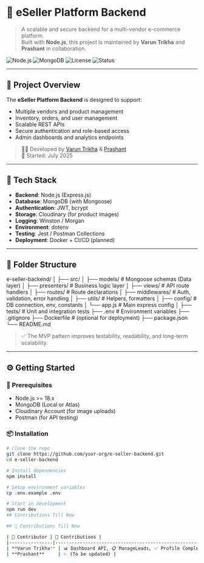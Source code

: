 # 🛒 eSeller Platform Backend

> A scalable and secure backend for a multi-vendor e-commerce platform.  
> Built with **Node.js**, this project is maintained by **Varun Trikha** and **Prashant** in collaboration.

![Node.js](https://img.shields.io/badge/Node.js-18.x-green.svg)
![MongoDB](https://img.shields.io/badge/Database-MongoDB-green.svg)
![License](https://img.shields.io/badge/License-MIT-blue.svg)
![Status](https://img.shields.io/badge/Status-Under_Development-yellow.svg)

---

## 🚀 Project Overview

The **eSeller Platform Backend** is designed to support:
- Multiple vendors and product management
- Inventory, orders, and user management
- Scalable REST APIs
- Secure authentication and role-based access
- Admin dashboards and analytics endpoints

> 🧑‍💻 Developed by [Varun Trikha](https://github.com/tj-web/tj-service) & [Prashant](https://github.com/prashant)  
> 📅 Started: July 2025

---

## 🧱 Tech Stack

- **Backend**: Node.js (Express.js)
- **Database**: MongoDB (with Mongoose)
- **Authentication**: JWT, bcrypt
- **Storage**: Cloudinary (for product images)
- **Logging**: Winston / Morgan
- **Environment**: dotenv
- **Testing**: Jest / Postman Collections
- **Deployment**: Docker + CI/CD (planned)

---

## 📁 Folder Structure



e-seller-backend/
│
├── src/
│ ├── models/ # Mongoose schemas (Data layer)
│ ├── presenters/ # Business logic layer
│ ├── views/ # API route handlers
│ ├── routes/ # Route declarations
│ ├── middlewares/ # Auth, validation, error handling
│ ├── utils/ # Helpers, formatters
│ ├── config/ # DB connection, env, constants
│ └── app.js # Main express config
│
├── tests/ # Unit and integration tests
├── .env # Environment variables
├── .gitignore
├── Dockerfile # (optional for deployment)
├── package.json
└── README.md




> ✅ The MVP pattern improves testability, readability, and long-term scalability.

---

## ⚙️ Getting Started

### 🔧 Prerequisites

- Node.js >= 18.x
- MongoDB (Local or Atlas)
- Cloudinary Account (for image uploads)
- Postman (for API testing)

### 📦 Installation

```bash
# Clone the repo
git clone https://github.com/your-org/e-seller-backend.git
cd e-seller-backend

# Install dependencies
npm install

# Setup environment variables
cp .env.example .env

# Start in development
npm run dev
## Contributions Till Now

## 📌 Contributions Till Now

| 👤 Contributor | 🚀 Contributions |
|----------------|---------------------------------------------------------------|
| **Varun Trikha** | 📊 Dashboard API, 📋 ManageLeads, ✅ Profile Completion, 🔢 LeadsCount |
| **Prashant**     | ✨ (To be updated) |



